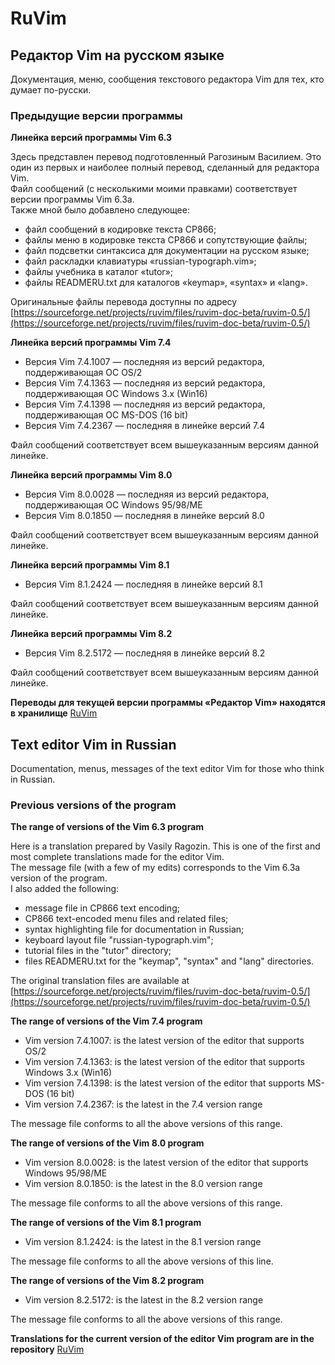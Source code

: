 # RuVim
## Редактор Vim на русском языке
Документация, меню, сообщения текстового редактора Vim для тех, кто думает по-русски.

### Предыдущие версии программы


__Линейка версий программы Vim 6.3__

Здесь представлен перевод подготовленный Рагозиным Василием. 
Это один из первых и наиболее полный перевод, сделанный для редактора Vim.   
Файл сообщений (с несколькими моими правками) соответствует версии программы Vim 6.3a.   
Также мной было добавлено следующее:
- файл сообщений в кодировке текста CP866;
- файлы меню в кодировке текста CP866 и сопутствующие файлы;
- файл подсветки синтаксиса для документации на русском языке;
- файл раскладки клавиатуры «russian-typograph.vim»;
- файлы учебника в каталог «tutor»;
- файлы READMERU.txt для каталогов «keymap», «syntax» и «lang».

Оригинальные файлы перевода доступны по адресу [https://sourceforge.net/projects/ruvim/files/ruvim-doc-beta/ruvim-0.5/](https://sourceforge.net/projects/ruvim/files/ruvim-doc-beta/ruvim-0.5/)

__Линейка версий программы Vim 7.4__

- Версия Vim 7.4.1007 — последняя из версий редактора, поддерживающая ОС OS/2
- Версия Vim 7.4.1363 — последняя из версий редактора, поддерживающая ОС Windows 3.x (Win16)
- Версия Vim 7.4.1398 — последняя из версий редактора, поддерживающая ОС MS-DOS (16 bit)
- Версия Vim 7.4.2367 — последняя в линейке версий 7.4

Файл сообщений соответствует всем вышеуказанным версиям данной линейке.

__Линейка версий программы Vim 8.0__

- Версия Vim 8.0.0028 — последняя из версий редактора, поддерживающая ОС Windows 95/98/ME
- Версия Vim 8.0.1850 — последняя в линейке версий 8.0

Файл сообщений соответствует всем вышеуказанным версиям данной линейке.

__Линейка версий программы Vim 8.1__

- Версия Vim 8.1.2424 — последняя в линейке версий 8.1

Файл сообщений соответствует всем вышеуказанным версиям данной линейке.

__Линейка версий программы Vim 8.2__

- Версия Vim 8.2.5172 — последняя в линейке версий 8.2

Файл сообщений соответствует всем вышеуказанным версиям данной линейке.


__Переводы для текущей версии программы «Редактор Vim» находятся в хранилище__ [RuVim](https://github.com/RestorerZ/RuVim)



## Text editor Vim in Russian
Documentation, menus, messages of the text editor Vim for those who think in Russian.


### Previous versions of the program

__The range of versions of the Vim 6.3 program__

Here is a translation prepared by Vasily Ragozin.
This is one of the first and most complete translations made for the editor Vim.  
The message file (with a few of my edits) corresponds to the Vim 6.3a version of the program.  
I also added the following:
- message file in CP866 text encoding;  
- CP866 text-encoded menu files and related files;  
- syntax highlighting file for documentation in Russian;  
- keyboard layout file "russian-typograph.vim";  
- tutorial files in the "tutor" directory;  
- files READMERU.txt for the "keymap", "syntax" and "lang" directories.

The original translation files are available at [https://sourceforge.net/projects/ruvim/files/ruvim-doc-beta/ruvim-0.5/](https://sourceforge.net/projects/ruvim/files/ruvim-doc-beta/ruvim-0.5/)

__The range of versions of the Vim 7.4 program__

- Vim version 7.4.1007: is the latest version of the editor that supports OS/2  
- Vim version 7.4.1363: is the latest version of the editor that supports Windows 3.x (Win16)  
- Vim version 7.4.1398: is the latest version of the editor that supports MS-DOS (16 bit)  
- Vim version 7.4.2367: is the latest in the 7.4 version range

The message file conforms to all the above versions of this range.

__The range of versions of the Vim 8.0 program__

- Vim version 8.0.0028: is the latest version of the editor that supports Windows 95/98/ME
- Vim version 8.0.1850: is the latest in the 8.0 version range

The message file conforms to all the above versions of this range.

__The range of versions of the Vim 8.1 program__

- Vim version 8.1.2424: is the latest in the 8.1 version range

The message file conforms to all the above versions of this line.

__The range of versions of the Vim 8.2 program__

- Vim version 8.2.5172: is the latest in the 8.2 version range

The message file conforms to all the above versions of this range.


__Translations for the current version of the editor Vim program are in the repository__ [RuVim](https://github.com/RestorerZ/RuVim)
